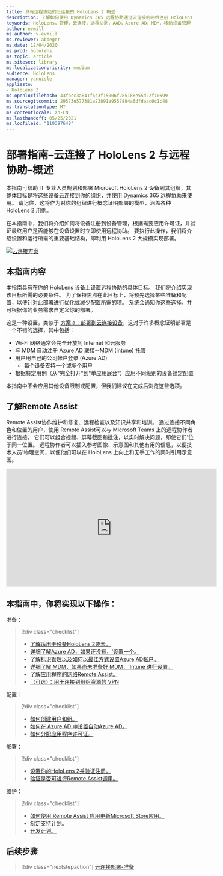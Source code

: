 ```yaml
---
title: 具有远程协助的云连接的 HoloLens 2 概述
description: 了解如何使用 Dynamics 365 远程协助通过云连接的网络注册 HoloLens 2 设备。
keywords: HoloLens，管理，云连接，远程协助，AAD，Azure AD，MDM，移动设备管理
author: evmill
ms.author: v-evmill
ms.reviewer: aboeger
ms.date: 12/04/2020
ms.prod: hololens
ms.topic: article
ms.sitesec: library
ms.localizationpriority: medium
audience: HoloLens
manager: yannisle
appliesto:
- HoloLens 2
ms.openlocfilehash: 43fbcc3a841f6c3f15006f285188e55d22f10599
ms.sourcegitcommit: 29573e577381a23891e9557884a6dfdaac0c1c48
ms.translationtype: MT
ms.contentlocale: zh-CN
ms.lasthandoff: 05/25/2021
ms.locfileid: "110397648"
---
```

# <a name="deployment-guide--cloud-connected-hololens-2-with-remote-assist--overview"></a>部署指南–云连接了 HoloLens 2 与远程协助–概述

本指南可帮助 IT 专业人员规划和部署 Microsoft HoloLens 2 设备到其组织，其整体目标是将这些设备云连接到你的组织，并使用 Dynamics 365 远程协助来使用。 请记住，这将作为对你的组织进行概念证明部署的模型，涵盖各种 HoloLens 2 用例。

在本指南中，我们将介绍如何将设备注册到设备管理，根据需要应用许可证，并验证最终用户是否能够在设备设置时立即使用远程协助。 要执行此操作，我们将介绍设置和运行所需的重要基础结构，即利用 HoloLens 2 大规模实现部署。

[![云连接方案 ](./images/deployment-guides-revised-scenario-a.png)](./images/deployment-guides-revised-scenario-a.png#lightbox)
## <a name="in-this-guide"></a>本指南内容

本指南具有在你的 HoloLens 设备上设置远程协助的具体目标。 我们将介绍实现该目标所需的必要条件。 为了保持焦点在此目标上，将预先选择某些准备和配置，以便针对此部署进行优化或减少配置所需的项。 系统会通知你这些选择，并可根据你的业务需求自定义你的部署。

这是一种设置，类似于 [方案 a：部署到云连接设备](https://docs.microsoft.com/hololens/common-scenarios#scenario-a)，这对于许多概念证明部署是一个不错的选择，其中包括：

- Wi-Fi 网络通常会完全开放到 Internet 和云服务
- 与 MDM 自动注册 Azure AD 联接--MDM (Intune) 托管
- 用户用自己的公司帐户登录 (Azure AD) 
  - 每个设备支持一个或多个用户
- 根据特定用例（从"完全打开"到"单应用展台"）应用不同级别的设备锁定配置



本指南中不会应用其他设备限制或配置，但我们建议在完成后浏览这些选项。

## <a name="learn-about-remote-assist"></a>了解Remote Assist

Remote Assist协作维护和修复、远程检查以及知识共享和培训。 通过连接不同角色和位置的用户，使用 Remote Assist可以与 Microsoft Teams 上的远程协作者进行连接。 它们可以组合视频、屏幕截图和批注，以实时解决问题，即使它们&#39;位于同一位置。 远程协作者可以插入参考图像、示意图和其他有用的信息，以便技术人员&#39;物理空间，以便他们可以在 HoloLens 上向上和无手工作的同时引用示意图。

<iframe width="560" height="315" src="https://www.youtube.com/embed/d3YT8j0yYl0" frameborder="0" allow="accelerometer; autoplay; clipboard-write; encrypted-media; gyroscope; picture-in-picture" allowfullscreen></iframe>

## <a name="in-this-guide-you-will"></a>本指南中，你将实现以下操作：

准备：

> [!div class="checklist"]
> - [了解适用于设备HoloLens 2要素。](hololens2-cloud-connected-prepare.md#infrastructure-essentials)
> - [详细了解Azure AD，如果还没有，&#39;设置一个。](hololens2-cloud-connected-prepare.md#azure-active-directory)
> - [了解标识管理以及如何以最佳方式设置Azure AD帐户。](hololens2-cloud-connected-prepare.md#identity-management)
> - [详细了解 MDM，如果尚未准备好 MDM，&#39;Intune 进行设置。](hololens2-cloud-connected-prepare.md#mobile-device-management)
> - [了解应用程序的网络Remote Assist。](hololens2-cloud-connected-prepare.md#network)
> - [（可选）：用于连接到组织资源的 VPN](/hololens2-cloud-connected-prepare.md#optional-connect-your-hololens-to-vpn)

配置：

> [!div class="checklist"]
> - [如何创建用户和组。](hololens2-cloud-connected-configure.md#azure-users-and-groups)
> - [如何在 Azure AD 中设置自动Azure AD。](hololens2-cloud-connected-configure.md#auto-enrollment-on-hololens-2)
> - [如何分配应用程序许可证。](hololens2-cloud-connected-configure.md#application-licenses)

部署：

> [!div class="checklist"]
> - [设置你的HoloLens 2并验证注册。](hololens2-cloud-connected-deploy.md#enrollment-validation)
> - [验证是否可进行Remote Assist调用。](hololens2-cloud-connected-deploy.md#remote-assist-call-validation)

维护：

> [!div class="checklist"]
> - [如何使用 Remote Assist 应用更新Microsoft Store应用。](hololens2-cloud-connected-maintain.md#updates)
> - [制定支持计划。](hololens2-cloud-connected-maintain.md#support-plan)
> - [开发计划。](hololens2-cloud-connected-maintain.md#development-plan)

## <a name="next-step"></a>后续步骤

> [!div class="nextstepaction"]
> [云连接部署-准备](hololens2-cloud-connected-prepare.md)

